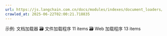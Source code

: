 ```yaml
---
url: https://js.langchain.com.cn/docs/modules/indexes/document_loaders/examples/
crawled_at: 2025-06-22T02:00:21.718835
---
```


示例: 文档加载器
🗃️
文件加载程序
11 items
🗃️
Web 加载程序
13 items
